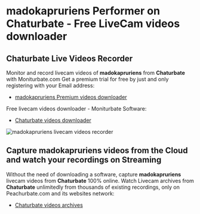 # madokapruriens Performer on Chaturbate - Free LiveCam videos downloader

## Chaturbate Live Videos Recorder

Monitor and record livecam videos of **madokapruriens** from **Chaturbate** with Moniturbate.com
Get a premium trial for free by just and only registering with your Email address:
* [madokapruriens Premium videos downloader](https://moniturbate.com/request-demo-licence-key.html)

Free livecam videos downloader - Moniturbate Software:
* [Chaturbate videos downloader](https://moniturbate.com/moniturbate-download-software.html)

![madokapruriens livecam videos recorder](https://peachurnet.com/templates/moniturbate-software.png)


## Capture madokapruriens videos from the Cloud and watch your recordings on Streaming

Without the need of downloading a software, capture **madokapruriens** livecam videos from **Chaturbate** 100% online.
Watch Livecam archives from **Chaturbate** unlimitedly from thousands of existing recordings, only on Peachurbate.com and its websites network:
* [Chaturbate videos archives](https://peachurnet.com/)